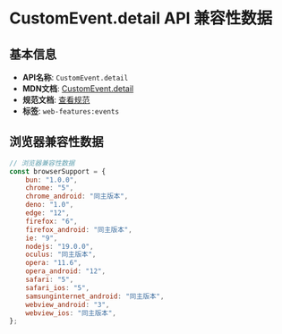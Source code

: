 # CustomEvent.detail API 兼容性数据

## 基本信息

- **API名称**: `CustomEvent.detail`
- **MDN文档**: [CustomEvent.detail](https://developer.mozilla.org/docs/Web/API/CustomEvent/detail)
- **规范文档**: [查看规范](https://dom.spec.whatwg.org/#ref-for-dom-customevent-detail②)
- **标签**: `web-features:events`

## 浏览器兼容性数据

```javascript
// 浏览器兼容性数据
const browserSupport = {
    bun: "1.0.0",
    chrome: "5",
    chrome_android: "同主版本",
    deno: "1.0",
    edge: "12",
    firefox: "6",
    firefox_android: "同主版本",
    ie: "9",
    nodejs: "19.0.0",
    oculus: "同主版本",
    opera: "11.6",
    opera_android: "12",
    safari: "5",
    safari_ios: "5",
    samsunginternet_android: "同主版本",
    webview_android: "3",
    webview_ios: "同主版本",
};

```

